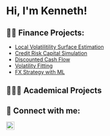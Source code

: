 <h1>Hi, I'm Kenneth!</h1>

<h2>👨‍💻 Finance Projects:</h2>

- [Local Volatilitility Surface Estimation](https://github.com/Quant-Kenneth/Local-Volatility-Surface-Estimation)
- [Credit Risk Capital Simulation](https://github.com/Quant-Kenneth/Credit-Risk-Capital-MonteCarlo-Simulation)
- [Discounted Cash Flow](https://github.com/Quant-Kenneth/DiscountedCashFlow)
- [Volatility Fitting](https://github.com/Quant-Kenneth/Volaility-Fitting)
- [FX Strategy with ML](https://github.com/Quant-Kenneth/FX-Strategy-From-Macro-Signals-to-ML-Driven-Positioning)

<h2>👨🏻‍🏫 Academical Projects</h2>

<h2> 🤳 Connect with me:</h2>


[<img align="left" alt="Kenneth | LinkedIn" width="22px" src="https://cdn.jsdelivr.net/npm/simple-icons@v3/icons/linkedin.svg" />][linkedin]


[mail]: aldamakennethtyler@gmail.com
[linkedin]: https://www.linkedin.com/in/kenneth-tyler-aldama-3205b0250/

